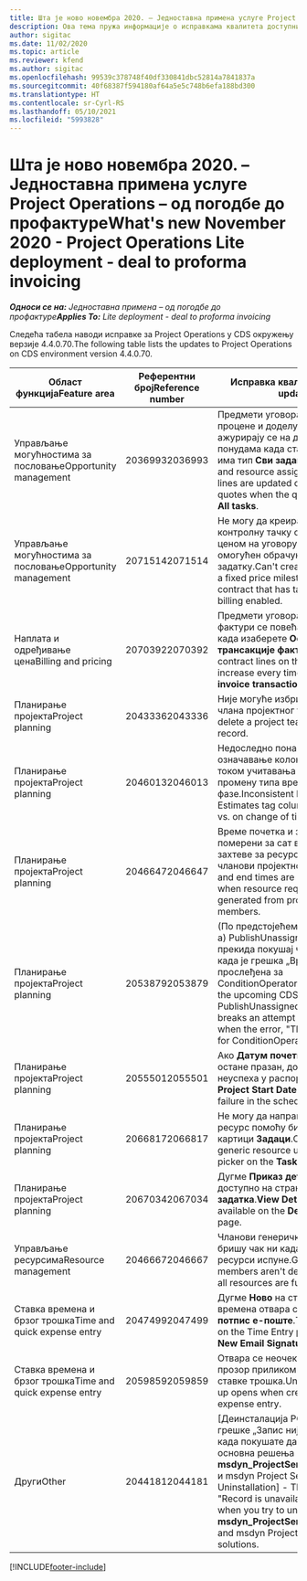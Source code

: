 ```yaml
---
title: Шта је ново новембра 2020. – Једноставна примена услуге Project Operations – од погодбе до профактуре
description: Ова тема пружа информације о исправкама квалитета доступним у издању једноставне примене услуге Project Operations за новембар 2020. – од погодбе до профактуре.
author: sigitac
ms.date: 11/02/2020
ms.topic: article
ms.reviewer: kfend
ms.author: sigitac
ms.openlocfilehash: 99539c378748f40df330841dbc52814a7841837a
ms.sourcegitcommit: 40f68387f594180af64a5e5c748b6efa188bd300
ms.translationtype: HT
ms.contentlocale: sr-Cyrl-RS
ms.lasthandoff: 05/10/2021
ms.locfileid: "5993828"
---
```

# <a name="whats-new-november-2020---project-operations-lite-deployment---deal-to-proforma-invoicing"></a><span data-ttu-id="21469-103">Шта је ново новембра 2020. – Једноставна примена услуге Project Operations – од погодбе до профактуре</span><span class="sxs-lookup"><span data-stu-id="21469-103">What's new November 2020 - Project Operations Lite deployment - deal to proforma invoicing</span></span>

<span data-ttu-id="21469-104">_**Односи се на:** Једноставна примена – од погодбе до профактуре_</span><span class="sxs-lookup"><span data-stu-id="21469-104">_**Applies To:** Lite deployment - deal to proforma invoicing_</span></span>

<span data-ttu-id="21469-105">Следећа табела наводи исправке за Project Operations у CDS окружењу верзије 4.4.0.70.</span><span class="sxs-lookup"><span data-stu-id="21469-105">The following table lists the updates to Project Operations on CDS environment version 4.4.0.70.</span></span>

| <span data-ttu-id="21469-106">Област функција</span><span class="sxs-lookup"><span data-stu-id="21469-106">Feature area</span></span>                 | <span data-ttu-id="21469-107">Референтни број</span><span class="sxs-lookup"><span data-stu-id="21469-107">Reference number</span></span> | <span data-ttu-id="21469-108">Исправка квалитета</span><span class="sxs-lookup"><span data-stu-id="21469-108">Quality update</span></span>                                                                                                                                                                    |
|------------------------------|------------------|-----------------------------------------------------------------------------------------------------------------------------------------------------------------------------------|
| <span data-ttu-id="21469-109">  Управљање могућностима за пословање</span><span class="sxs-lookup"><span data-stu-id="21469-109">Opportunity management</span></span>       | <span data-ttu-id="21469-110">2036993</span><span class="sxs-lookup"><span data-stu-id="21469-110">2036993</span></span>          | <span data-ttu-id="21469-111">Предмети уговора за ставке процене и доделу ресурса ажурирају се на добитним понудама када ставка понуде има тип **Сви задаци**.</span><span class="sxs-lookup"><span data-stu-id="21469-111">Estimate line and resource   assignment contract lines are updated on winning quotes when the quote line   type is **All tasks**.</span></span>                                                 |
| <span data-ttu-id="21469-112">  Управљање могућностима за пословање</span><span class="sxs-lookup"><span data-stu-id="21469-112">Opportunity management</span></span>       | <span data-ttu-id="21469-113">2071514</span><span class="sxs-lookup"><span data-stu-id="21469-113">2071514</span></span>          | <span data-ttu-id="21469-114">Не могу да креирам фактуру за контролну тачку са фиксном ценом на уговору који има омогућен обрачун заснован на задатку.</span><span class="sxs-lookup"><span data-stu-id="21469-114">Can't create an invoice for a   fixed price milestone on a contract that has task-based billing enabled.</span></span>                                                                          |
| <span data-ttu-id="21469-115">Наплата и одређивање цена</span><span class="sxs-lookup"><span data-stu-id="21469-115">Billing and pricing</span></span>          | <span data-ttu-id="21469-116">2070392</span><span class="sxs-lookup"><span data-stu-id="21469-116">2070392</span></span>          | <span data-ttu-id="21469-117">Предмети уговора за пројекат на фактури се повећавају сваки пут када изаберете **Освежи трансакције фактуре**.</span><span class="sxs-lookup"><span data-stu-id="21469-117">Project contract lines on the   invoice increase every time **Refresh invoice transactions** is   selected.</span></span>                                                                       |
| <span data-ttu-id="21469-118">Планирање пројекта</span><span class="sxs-lookup"><span data-stu-id="21469-118">Project planning</span></span>             | <span data-ttu-id="21469-119">2043336</span><span class="sxs-lookup"><span data-stu-id="21469-119">2043336</span></span>          | <span data-ttu-id="21469-120">Није могуће избрисати запис члана пројектног тима.</span><span class="sxs-lookup"><span data-stu-id="21469-120">Unable to delete a project team member record.</span></span>                                                                                                                                    |
| <span data-ttu-id="21469-121">Планирање пројекта</span><span class="sxs-lookup"><span data-stu-id="21469-121">Project planning</span></span>             | <span data-ttu-id="21469-122">2046013</span><span class="sxs-lookup"><span data-stu-id="21469-122">2046013</span></span>          | <span data-ttu-id="21469-123">Недоследно понашање за означавање колона Процене током учитавања у односу на промену типа временске фазе.</span><span class="sxs-lookup"><span data-stu-id="21469-123">Inconsistent behavior for   Estimates tag columns during load vs. on change of time-phase type.</span></span>                                                                                   |
| <span data-ttu-id="21469-124">Планирање пројекта</span><span class="sxs-lookup"><span data-stu-id="21469-124">Project planning</span></span>             | <span data-ttu-id="21469-125">2046647</span><span class="sxs-lookup"><span data-stu-id="21469-125">2046647</span></span>          | <span data-ttu-id="21469-126">Време почетка и завршетка су померени за сат времена када захтеве за ресурсима генеришу чланови пројектног тима.</span><span class="sxs-lookup"><span data-stu-id="21469-126">Start and end times are off by   an hour when resource requirements are generated from project team members.</span></span>                                                                      |
| <span data-ttu-id="21469-127">Планирање пројекта</span><span class="sxs-lookup"><span data-stu-id="21469-127">Project planning</span></span>             | <span data-ttu-id="21469-128">2053879</span><span class="sxs-lookup"><span data-stu-id="21469-128">2053879</span></span>          | <span data-ttu-id="21469-129">(По предстојећем увођењу CDS-а) PublishUnassignedAssignments прекида покушај чувања задатка када је грешка „Вредност прослеђена за ConditionOperator.In празна“.</span><span class="sxs-lookup"><span data-stu-id="21469-129">(Per the upcoming CDS   rollout)   PublishUnassignedAssignments   breaks an attempt to save a task when  the error, "The   value passed for ConditionOperator.In is   empty."</span></span> |
| <span data-ttu-id="21469-130">Планирање пројекта</span><span class="sxs-lookup"><span data-stu-id="21469-130">Project planning</span></span>             | <span data-ttu-id="21469-131">2055501</span><span class="sxs-lookup"><span data-stu-id="21469-131">2055501</span></span>          | <span data-ttu-id="21469-132">Ако **Датум почетка пројекта** остане празан, долази до неуспеха у распореду.</span><span class="sxs-lookup"><span data-stu-id="21469-132">Leaving the **Project Start   Date** empty causes a failure in the schedule.</span></span>                                                                                                      |
| <span data-ttu-id="21469-133">Планирање пројекта</span><span class="sxs-lookup"><span data-stu-id="21469-133">Project planning</span></span>             | <span data-ttu-id="21469-134">2066817</span><span class="sxs-lookup"><span data-stu-id="21469-134">2066817</span></span>          | <span data-ttu-id="21469-135">Не могу да направим генерички ресурс помоћу бирача људи на картици **Задаци**.</span><span class="sxs-lookup"><span data-stu-id="21469-135">Can't create a generic   resource   using the people picker on   the **Tasks** tab.</span></span>                                                                                               |
| <span data-ttu-id="21469-136">Планирање пројекта</span><span class="sxs-lookup"><span data-stu-id="21469-136">Project planning</span></span>             | <span data-ttu-id="21469-137">2067034</span><span class="sxs-lookup"><span data-stu-id="21469-137">2067034</span></span>          | <span data-ttu-id="21469-138">Дугме **Приказ детаља** није доступно на страници **Детаљи задатка**.</span><span class="sxs-lookup"><span data-stu-id="21469-138">**View Details** button isn't available on the **Details of Task** page.</span></span>                                                                                                         |
| <span data-ttu-id="21469-139">Управљање ресурсима</span><span class="sxs-lookup"><span data-stu-id="21469-139">Resource management</span></span>          | <span data-ttu-id="21469-140">2046667</span><span class="sxs-lookup"><span data-stu-id="21469-140">2046667</span></span>          | <span data-ttu-id="21469-141">Чланови генеричког тима се не бришу чак ни када се сви ресурси испуне.</span><span class="sxs-lookup"><span data-stu-id="21469-141">Generic team members aren't   deleted even after all resources are fulfilled.</span></span>                                                                                                     |
| <span data-ttu-id="21469-142">Ставка времена и брзог трошка</span><span class="sxs-lookup"><span data-stu-id="21469-142">Time and quick expense entry</span></span> | <span data-ttu-id="21469-143">2047499</span><span class="sxs-lookup"><span data-stu-id="21469-143">2047499</span></span>          | <span data-ttu-id="21469-144">Дугме **Ново** на страници Ставка времена отвара страницу **Нов потпис е-поште**.</span><span class="sxs-lookup"><span data-stu-id="21469-144">The **New** button on the Time   Entry page opens the **New Email Signature** page.</span></span>                                                                                               |
| <span data-ttu-id="21469-145">Ставка времена и брзог трошка</span><span class="sxs-lookup"><span data-stu-id="21469-145">Time and quick expense entry</span></span> | <span data-ttu-id="21469-146">2059859</span><span class="sxs-lookup"><span data-stu-id="21469-146">2059859</span></span>          | <span data-ttu-id="21469-147">Отвара се неочекивани искачући прозор приликом креирања ставке трошка.</span><span class="sxs-lookup"><span data-stu-id="21469-147">Unexpected   pop-up opens when creating an expense entry.</span></span>                                                                                                                         |
| <span data-ttu-id="21469-148">Други</span><span class="sxs-lookup"><span data-stu-id="21469-148">Other</span></span>                        | <span data-ttu-id="21469-149">2044181</span><span class="sxs-lookup"><span data-stu-id="21469-149">2044181</span></span>          | <span data-ttu-id="21469-150">[Деинсталација PO] – Долази до грешке „Запис није доступан“ када покушате да деинсталирате основна решења **msdyn_ProjectServiceCore_Patch** и msdyn Project Service.</span><span class="sxs-lookup"><span data-stu-id="21469-150">[PO Uninstallation] - The error,   "Record is unavailable" occurs when you try to uninstall   **msdyn_ProjectServiceCore_Patch** and msdyn Project service core solutions.</span></span>        |


[!INCLUDE[footer-include](../../includes/footer-banner.md)]